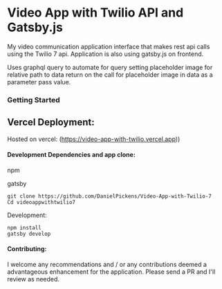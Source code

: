 # Video App with Twilio API and Gatsby.js
My video communication application interface that makes rest api calls using the Twilio 7 api. Application is also using gatsby.js on frontend. 

Uses graphql query to automate for query setting placeholder image for relative path to data return on the call for placeholder image in data as a parameter pass value.


### Getting Started





## Vercel Deployment:
Hosted on vercel: (https://video-app-with-twilio.vercel.app))

#### Development Dependencies and app clone:
npm

gatsby
```
git clone https://github.com/DanielPickens/Video-App-with-Twilio-7
Cd videoappwithtwilio7

```

Development:
```
npm install
gatsby develop
```

#### Contributing:

I welcome any recommendations and / or any contributions deemed a advantageous enhancement for the application. Please send a PR and I'll review as needed. 

